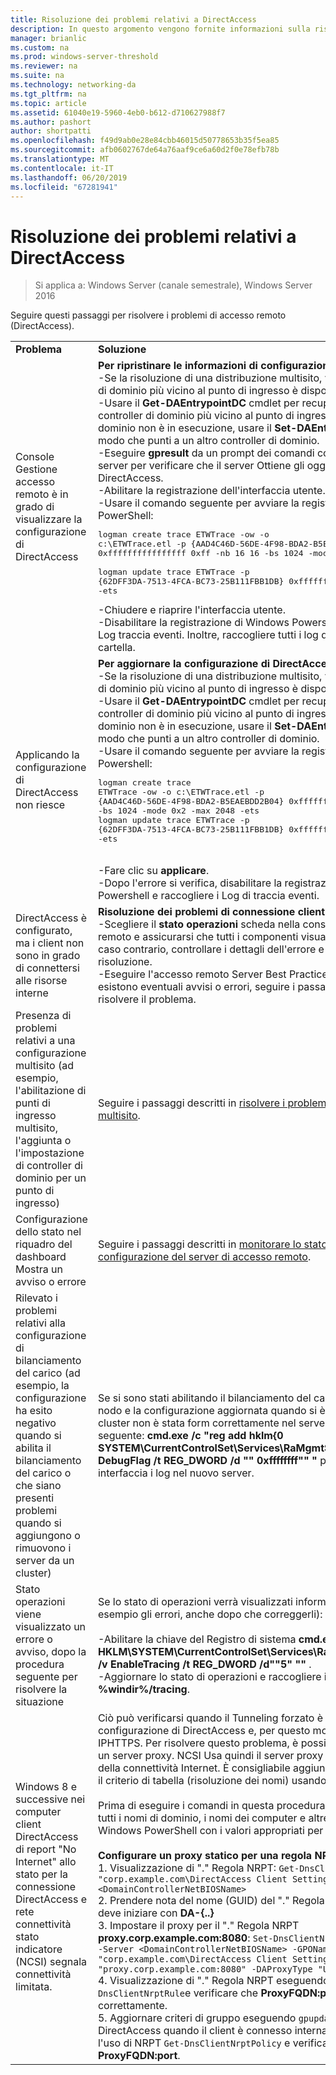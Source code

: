 ```yaml
---
title: Risoluzione dei problemi relativi a DirectAccess
description: In questo argomento vengono fornite informazioni sulla risoluzione dei problemi delle distribuzioni di DirectAccess in Windows Server 2016.
manager: brianlic
ms.custom: na
ms.prod: windows-server-threshold
ms.reviewer: na
ms.suite: na
ms.technology: networking-da
ms.tgt_pltfrm: na
ms.topic: article
ms.assetid: 61040e19-5960-4eb0-b612-d710627988f7
ms.author: pashort
author: shortpatti
ms.openlocfilehash: f49d9ab0e28e84cbb46015d50778653b35f5ea85
ms.sourcegitcommit: afb0602767de64a76aaf9ce6a60d2f0e78efb78b
ms.translationtype: MT
ms.contentlocale: it-IT
ms.lasthandoff: 06/20/2019
ms.locfileid: "67281941"
---
```

# <a name="troubleshooting-directaccess"></a>Risoluzione dei problemi relativi a DirectAccess

>Si applica a: Windows Server (canale semestrale), Windows Server 2016

Seguire questi passaggi per risolvere i problemi di accesso remoto (DirectAccess).  
  
|||  
|-|-|  
|**Problema**|**Soluzione**|  
|Console Gestione accesso remoto è in grado di visualizzare la configurazione di DirectAccess|**Per ripristinare le informazioni di configurazione mancante**<br />-Se la risoluzione di una distribuzione multisito, verificare che il controller di dominio più vicino al punto di ingresso è disponibile.<br />-Usare il **Get-DAEntrypointDC** cmdlet per recuperare il nome del controller di dominio più vicino al punto di ingresso. Se il controller di dominio non è in esecuzione, usare il **Set-DAEntryPointDC** cmdlet in modo che punti a un altro controller di dominio.<br />-Eseguire **gpresult** da un prompt dei comandi con privilegi elevati nel server per verificare che il server Ottiene gli oggetti Criteri di gruppo DirectAccess.<br />-Abilitare la registrazione dell'interfaccia utente.<br />-Usare il comando seguente per avviare la registrazione di Windows PowerShell:<pre>logman create trace ETWTrace -ow -o c:\ETWTrace.etl -p {AAD4C46D-56DE-4F98-BDA2-B5EAEBDD2B04} 0xffffffffffffffff 0xff -nb 16 16 -bs 1024 -mode 0x2 -max 2048 -ets <br />logman update trace ETWTrace -p {62DFF3DA-7513-4FCA-BC73-25B111FBB1DB} 0xffffffffffffffff 0xff -ets</pre><repro>-Chiudere e riaprire l'interfaccia utente.<br />-Disabilitare la registrazione di Windows Powershell. Raccogliere i file di Log traccia eventi. Inoltre, raccogliere tutti i log di **%windir%/tracing** cartella.|  
|Applicando la configurazione di DirectAccess non riesce|**Per aggiornare la configurazione di DirectAccess**<br />-Se la risoluzione di una distribuzione multisito, verificare che il controller di dominio più vicino al punto di ingresso è disponibile.<br />-Usare il **Get-DAEntrypointDC** cmdlet per recuperare il nome del controller di dominio più vicino al punto di ingresso. Se il controller di dominio non è in esecuzione, usare il **Set-DAEntryPointDC** cmdlet in modo che punti a un altro controller di dominio.<br />-Usare il comando seguente per avviare la registrazione di Windows Powershell:<br /><pre>logman create trace ETWTrace -ow -o c:\ETWTrace.etl -p {AAD4C46D-56DE-4F98-BDA2-B5EAEBDD2B04} 0xffffffffffffffff 0xff -nb 16 16 -bs 1024 -mode 0x2 -max 2048 -ets<br />logman update trace ETWTrace -p {62DFF3DA-7513-4FCA-BC73-25B111FBB1DB} 0xffffffffffffffff 0xff -ets</pre>    <repro><br />-Fare clic su **applicare**.<br />-Dopo l'errore si verifica, disabilitare la registrazione di Windows Powershell e raccogliere i Log di traccia eventi.|  
|DirectAccess è configurato, ma i client non sono in grado di connettersi alle risorse interne|**Risoluzione dei problemi di connessione client**<br />-Scegliere il **stato operazioni** scheda nella console di gestione accesso remoto e assicurarsi che tutti i componenti visualizzati un'icona verde. In caso contrario, controllare i dettagli dell'errore e seguire i passaggi di risoluzione.<br />-Eseguire l'accesso remoto Server Best Practices Analyzer (BPA). Se esistono eventuali avvisi o errori, seguire i passaggi di risoluzione per risolvere il problema.|  
|Presenza di problemi relativi a una configurazione multisito (ad esempio, l'abilitazione di punti di ingresso multisito, l'aggiunta o l'impostazione di controller di dominio per un punto di ingresso)|Seguire i passaggi descritti in [risolvere i problemi di una distribuzione multisito](https://technet.microsoft.com/library/jj554657(v=ws.11).aspx).|  
|Configurazione dello stato nel riquadro del dashboard Mostra un avviso o errore|Seguire i passaggi descritti in [monitorare lo stato di distribuzione di configurazione del server di accesso remoto](https://technet.microsoft.com/library/jj574221(v=ws.11).aspx).|  
|Rilevato i problemi relativi alla configurazione di bilanciamento del carico (ad esempio, la configurazione ha esito negativo quando si abilita il bilanciamento del carico o che siano presenti problemi quando si aggiungono o rimuovono i server da un cluster)|Se si sono stati abilitando il bilanciamento del carico o l'aggiunta di un nodo e la configurazione aggiornata quando si è scelto **Apply**, ma il cluster non è stata form correttamente nel server, eseguire il comando seguente: **cmd.exe /c "reg add hklm\{0 SYSTEM\CurrentControlSet\Services\RaMgmtSvc\Parameters /f /v DebugFlag /t REG_DWORD /d "" 0xffffffff"" "** per raccogliere l'utente interfaccia i log nel nuovo server.|  
|Stato operazioni viene visualizzato un errore o avviso, dopo la procedura seguente per risolvere la situazione|Se lo stato di operazioni verrà visualizzati informazioni non corrette (ad esempio gli errori, anche dopo che correggerli):<br /><br />-Abilitare la chiave del Registro di sistema **cmd.exe /c "reg add HKLM\SYSTEM\CurrentControlSet\Services\RaMgmtSvc\Parameters /f /v EnableTracing /t REG_DWORD /d""5" ""** .<br />-Aggiornare lo stato di operazioni e raccogliere i log da **%windir%/tracing**.|  
|Windows 8 e successive nei computer client DirectAccess di report "No Internet" allo stato per la connessione DirectAccess e rete connettività stato indicatore (NCSI) segnala connettività limitata.|Ciò può verificarsi quando il Tunneling forzato è abilitato nella configurazione di DirectAccess e, per questo motivo, viene usato solo IPHTTPS. Per risolvere questo problema, è possibile creare e configurare un server proxy. NCSI Usa quindi il server proxy per eseguire controlli della connettività Internet. È consigliabile aggiungere un proxy statico per il criterio di tabella (risoluzione dei nomi) usando la procedura seguente.<br /><br />Prima di eseguire i comandi in questa procedura, assicurarsi di sostituire tutti i nomi di dominio, i nomi dei computer e altre variabili di comando di Windows PowerShell con i valori appropriati per la distribuzione.<br /><br />**Configurare un proxy statico per una regola NRPT**<br />1.  Visualizzazione di "." Regola NRPT: `Get-DnsClientNrptRule -GpoName "corp.example.com\DirectAccess Client Settings" -Server <DomainControllerNetBIOSName>`<br />2.  Prendere nota del nome (GUID) del "." Regola NRPT. Il nome (GUID) deve iniziare con **DA-{..}**<br />3.  Impostare il proxy per il "." Regola NRPT **proxy.corp.example.com:8080**:  `Set-DnsClientNrptRule -Name "DA-{..}" -Server <DomainControllerNetBIOSName> -GPOName "corp.example.com\DirectAccess Client Settings" -DAProxyServerName "proxy.corp.example.com:8080" -DAProxyType "UseProxyName"`<br />4.  Visualizzazione di "." Regola NRPT eseguendo nuovamente `Get-DnsClientNrptRule`e verificare che **ProxyFQDN:port** ora sia configurato correttamente.<br />5.  Aggiornare criteri di gruppo eseguendo `gpupdate /force` in un client DirectAccess quando il client è connesso internamente, quindi visualizzare l'uso di NRPT `Get-DnsClientNrptPolicy` e verificare che il "." regola Mostra **ProxyFQDN:port**.|  
  


